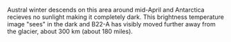 Austral winter descends on this area around mid-April and Antarctica recieves no sunlight making it completely dark. This brightness temperature image "sees" in the dark and B22-A has visibly moved further away from the glacier, about 300 km (about 180 miles).